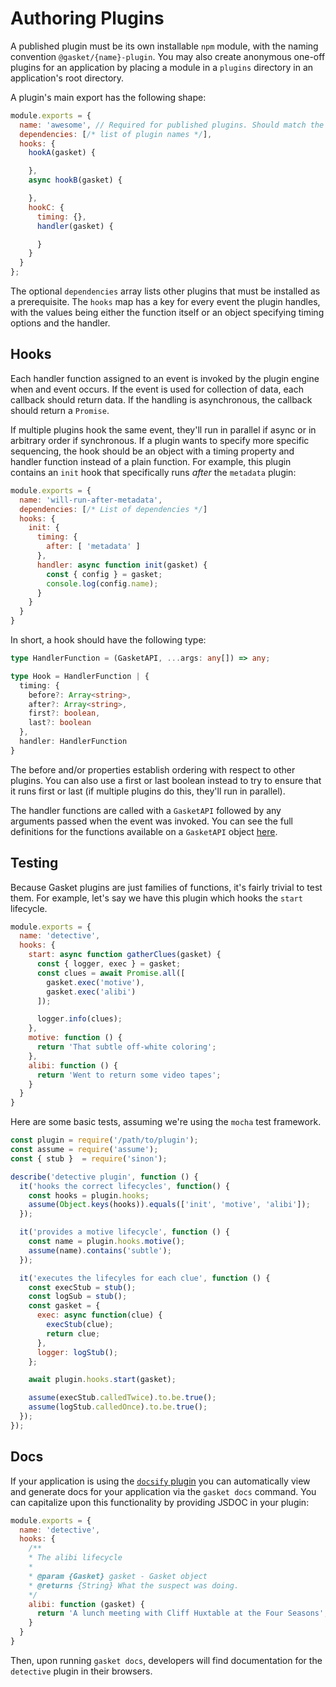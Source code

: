 # Authoring Plugins

A published plugin must be its own installable `npm` module, with the naming
convention `@gasket/{name}-plugin`. You may also create anonymous one-off
plugins for an application by placing a module in a `plugins` directory in an
application's root directory.

A plugin's main export has the following shape:

```js
module.exports = {
  name: 'awesome', // Required for published plugins. Should match the name in the module pattern '@gasket/{name}-plugin'.
  dependencies: [/* list of plugin names */],
  hooks: {
    hookA(gasket) {

    },
    async hookB(gasket) {

    },
    hookC: {
      timing: {},
      handler(gasket) {

      }
    }
  }
};
```

The optional `dependencies` array lists other plugins that must be installed as
a prerequisite. The `hooks` map has a key for every event the plugin handles,
with the values being either the function itself or an object specifying timing
options and the handler.

## Hooks

Each handler function assigned to an event is invoked by the plugin engine when
and event occurs. If the event is used for collection of data, each callback
should return data. If the handling is asynchronous, the callback should return
a `Promise`.

If multiple plugins hook the same event, they'll run in parallel if async or in
arbitrary order if synchronous. If a plugin wants to specify more specific
sequencing, the hook should be an object with a timing property and handler
function instead of a plain function. For example, this plugin contains an
`init` hook that specifically runs *after* the `metadata` plugin:

```js
module.exports = {
  name: 'will-run-after-metadata',
  dependencies: [/* List of dependencies */]
  hooks: {
    init: {
      timing: {
        after: [ 'metadata' ]
      },
      handler: async function init(gasket) {
        const { config } = gasket;
        console.log(config.name);
      }
    }
  }
}
```

In short, a hook should have the following type:

```ts
type HandlerFunction = (GasketAPI, ...args: any[]) => any;

type Hook = HandlerFunction | {
  timing: {
    before?: Array<string>,
    after?: Array<string>,
    first?: boolean,
    last?: boolean
  },
  handler: HandlerFunction
}
```

The before and/or properties establish ordering with respect to other plugins.
You can also use a first or last boolean instead to try to ensure that it runs
first or last (if multiple plugins do this, they'll run in parallel).

The handler functions are called with a `GasketAPI` followed by any arguments
passed when the event was invoked. You can see the full definitions for the
functions available on a `GasketAPI` object [here](../../packages/gasket-plugin-engine#GasketAPI).

## Testing

Because Gasket plugins are just families of functions, it's fairly trivial to
test them. For example, let's say we have this plugin which hooks the `start`
lifecycle.

```js
module.exports = {
  name: 'detective',
  hooks: {
    start: async function gatherClues(gasket) {
      const { logger, exec } = gasket;
      const clues = await Promise.all([
        gasket.exec('motive'),
        gasket.exec('alibi')
      ]);

      logger.info(clues);
    },
    motive: function () {
      return 'That subtle off-white coloring';
    },
    alibi: function () {
      return 'Went to return some video tapes';
    }
  }
}
```

Here are some basic tests, assuming we're using the `mocha` test framework.

```js
const plugin = require('/path/to/plugin');
const assume = require('assume');
const { stub }  = require('sinon');

describe('detective plugin', function () {
  it('hooks the correct lifecycles', function() {
    const hooks = plugin.hooks;
    assume(Object.keys(hooks)).equals(['init', 'motive', 'alibi']);
  });

  it('provides a motive lifecycle', function () {
    const name = plugin.hooks.motive();
    assume(name).contains('subtle');
  });

  it('executes the lifecyles for each clue', function () {
    const execStub = stub();
    const logSub = stub();
    const gasket = {
      exec: async function(clue) {
        execStub(clue);
        return clue;
      },
      logger: logStub();
    };

    await plugin.hooks.start(gasket);

    assume(execStub.calledTwice).to.be.true();
    assume(logStub.calledOnce).to.be.true();
  });
});
```

## Docs

If your application is using the [`docsify` plugin] you can automatically view
and generate docs for your application via the `gasket docs` command. You can
capitalize upon this functionality by providing JSDOC in your plugin:


```js
module.exports = {
  name: 'detective',
  hooks: {
    /**
    * The alibi lifecycle
    *
    * @param {Gasket} gasket - Gasket object
    * @returns {String} What the suspect was doing.
    */
    alibi: function (gasket) {
      return 'A lunch meeting with Cliff Huxtable at the Four Seasons';
    }
  }
}
```

Then, upon running `gasket docs`, developers will find documentation for the
`detective` plugin in their browsers.

[`docsify` plugin]: https://github.com/godaddy/gasket/blob/master/packages/gasket-docsify-plugin
